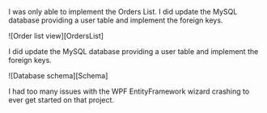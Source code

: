 I was only able to implement the Orders List. I did update the MySQL database providing a user table and implement the foreign keys. 

![Order list view][OrdersList]

I did update the MySQL database providing a user table and implement the foreign keys. 

![Database schema][Schema]

I had too many issues with the WPF EntityFramework wizard crashing to ever get started on that project.
